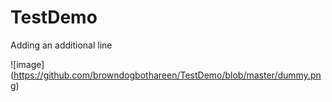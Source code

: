 # TestDemo

Adding an additional line

![image]
(https://github.com/browndogbothareen/TestDemo/blob/master/dummy.png)
